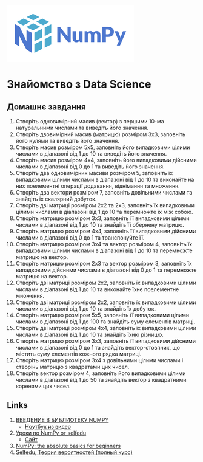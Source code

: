 
![Numpy Logo](image.png)

# Знайомство з Data Science

## Домашнє завдання

1. Створіть одновимірний масив (вектор) з першими 10-ма натуральними числами та виведіть його значення.
2. Створіть двовимірний масив (матрицю) розміром 3x3, заповніть його нулями та виведіть його значення.
3. Створіть масив розміром 5x5, заповніть його випадковими цілими числами в діапазоні від 1 до 10 та виведіть його значення.
4. Створіть масив розміром 4x4, заповніть його випадковими дійсними числами в діапазоні від 0 до 1 та виведіть його значення.
5. Створіть два одновимірних масиви розміром 5, заповніть їх випадковими цілими числами в діапазоні від 1 до 10 та виконайте на них поелементні операції додавання, віднімання та множення.
6. Створіть два вектори розміром 7, заповніть довільними числами та знайдіть їх скалярний добуток.
7. Створіть дві матриці розміром 2x2 та 2x3, заповніть їх випадковими цілими числами в діапазоні від 1 до 10 та перемножте їх між собою.
8. Створіть матрицю розміром 3x3, заповніть її випадковими цілими числами в діапазоні від 1 до 10 та знайдіть її обернену матрицю.
9. Створіть матрицю розміром 4x4, заповніть її випадковими дійсними числами в діапазоні від 0 до 1 та транспонуйте її.
10. Створіть матрицю розміром 3x4 та вектор розміром 4, заповніть їх випадковими цілими числами в діапазоні від 1 до 10 та перемножте матрицю на вектор.
11. Створіть матрицю розміром 2x3 та вектор розміром 3, заповніть їх випадковими дійсними числами в діапазоні від 0 до 1 та перемножте матрицю на вектор.
12. Створіть дві матриці розміром 2x2, заповніть їх випадковими цілими числами в діапазоні від 1 до 10 та виконайте їхнє поелементне множення.
13. Створіть дві матриці розміром 2x2, заповніть їх випадковими цілими числами в діапазоні від 1 до 10 та знайдіть їх добуток.
14. Створіть матрицю розміром 5x5, заповніть її випадковими цілими числами в діапазоні від 1 до 100 та знайдіть суму елементів матриці.
15. Створіть дві матриці розміром 4x4, заповніть їх випадковими цілими числами в діапазоні від 1 до 10 та знайдіть їхню різницю.
16. Створіть матрицю розміром 3x3, заповніть її випадковими дійсними числами в діапазоні від 0 до 1 та знайдіть вектор-стовпчик, що містить суму елементів кожного рядка матриці.
17. Створіть матрицю розміром 3x4 з довільними цілими числами і створінь матрицю з квадратами цих чисел.
18. Створіть вектор розміром 4, заповніть його випадковими цілими числами в діапазоні від 1 до 50 та знайдіть вектор з квадратними коренями цих чисел.

## Links

1. [ВВЕДЕНИЕ В БИБЛИОТЕКУ NUMPY](https://www.youtube.com/watch?v=zac7brx4hyM&ab_channel=machinelearrrning)
   - [Ноутбук из видео](https://colab.research.google.com/drive/10XGfBhTcHYnwS3ELpllFDjuo1APBFgiW)
2. [Уроки по NumPy от selfedu](https://www.youtube.com/playlist?list=PLA0M1Bcd0w8zmegfAUfFMiACPKfdW4ifD)
   - [Сайт](https://proproprogs.ru/modules/numpy-ustanovka-i-pervoe-znakomstvo)
3. [NumPy: the absolute basics for beginners](https://numpy.org/doc/stable/user/absolute_beginners.html)
4. [Selfedu, Теория вероятностей (полный курс)](https://www.youtube.com/playlist?list=PLA0M1Bcd0w8w_eWvXGgWc3ukSUuJmbPps)
